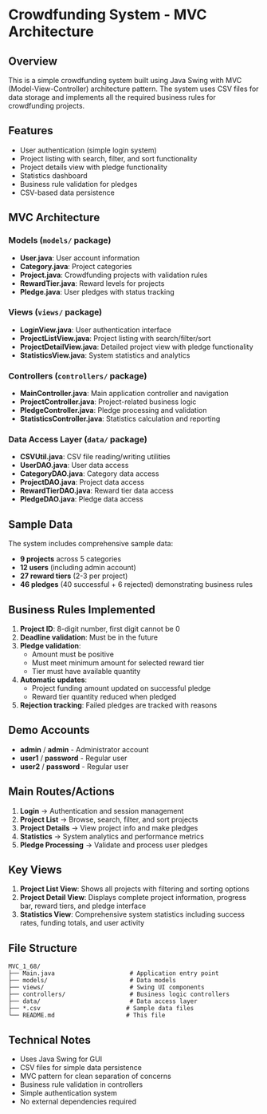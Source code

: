 # Crowdfunding System - MVC Architecture

## Overview

This is a simple crowdfunding system built using Java Swing with MVC (Model-View-Controller) architecture pattern. The system uses CSV files for data storage and implements all the required business rules for crowdfunding projects.

## Features

- User authentication (simple login system)
- Project listing with search, filter, and sort functionality
- Project details view with pledge functionality
- Statistics dashboard
- Business rule validation for pledges
- CSV-based data persistence

## MVC Architecture

### Models (`models/` package)

- **User.java**: User account information
- **Category.java**: Project categories
- **Project.java**: Crowdfunding projects with validation rules
- **RewardTier.java**: Reward levels for projects
- **Pledge.java**: User pledges with status tracking

### Views (`views/` package)

- **LoginView.java**: User authentication interface
- **ProjectListView.java**: Project listing with search/filter/sort
- **ProjectDetailView.java**: Detailed project view with pledge functionality
- **StatisticsView.java**: System statistics and analytics

### Controllers (`controllers/` package)

- **MainController.java**: Main application controller and navigation
- **ProjectController.java**: Project-related business logic
- **PledgeController.java**: Pledge processing and validation
- **StatisticsController.java**: Statistics calculation and reporting

### Data Access Layer (`data/` package)

- **CSVUtil.java**: CSV file reading/writing utilities
- **UserDAO.java**: User data access
- **CategoryDAO.java**: Category data access
- **ProjectDAO.java**: Project data access
- **RewardTierDAO.java**: Reward tier data access
- **PledgeDAO.java**: Pledge data access

## Sample Data

The system includes comprehensive sample data:

- **9 projects** across 5 categories
- **12 users** (including admin account)
- **27 reward tiers** (2-3 per project)
- **46 pledges** (40 successful + 6 rejected) demonstrating business rules

## Business Rules Implemented

1. **Project ID**: 8-digit number, first digit cannot be 0
2. **Deadline validation**: Must be in the future
3. **Pledge validation**:
   - Amount must be positive
   - Must meet minimum amount for selected reward tier
   - Tier must have available quantity
4. **Automatic updates**:
   - Project funding amount updated on successful pledge
   - Reward tier quantity reduced when pledged
5. **Rejection tracking**: Failed pledges are tracked with reasons


## Demo Accounts

- **admin** / **admin** - Administrator account
- **user1** / **password** - Regular user
- **user2** / **password** - Regular user

## Main Routes/Actions

1. **Login** → Authentication and session management
2. **Project List** → Browse, search, filter, and sort projects
3. **Project Details** → View project info and make pledges
4. **Statistics** → System analytics and performance metrics
5. **Pledge Processing** → Validate and process user pledges

## Key Views

1. **Project List View**: Shows all projects with filtering and sorting options
2. **Project Detail View**: Displays complete project information, progress bar, reward tiers, and pledge interface
3. **Statistics View**: Comprehensive system statistics including success rates, funding totals, and user activity

## File Structure

```
MVC_1_68/
├── Main.java                     # Application entry point
├── models/                       # Data models
├── views/                        # Swing UI components
├── controllers/                  # Business logic controllers
├── data/                         # Data access layer
├── *.csv                        # Sample data files
└── README.md                    # This file
```

## Technical Notes

- Uses Java Swing for GUI
- CSV files for simple data persistence
- MVC pattern for clean separation of concerns
- Business rule validation in controllers
- Simple authentication system
- No external dependencies required
